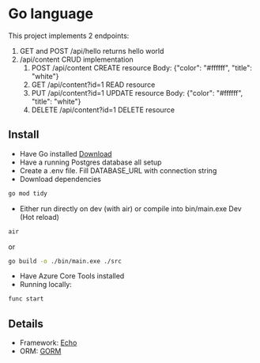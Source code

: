# Go language

This project implements 2 endpoints:
1. GET and POST /api/hello returns hello world
1. /api/content CRUD implementation
    1. POST /api/content CREATE resource Body: {"color": "#ffffff", "title": "white"}
    1. GET /api/content?id=1 READ resource
    1. PUT /api/content?id=1 UPDATE resource Body: {"color": "#ffffff", "title": "white"}
    1. DELETE /api/content?id=1 DELETE resource

## Install

- Have Go installed [Download](https://go.dev/)
- Have a running Postgres database all setup
- Create a .env file. Fill DATABASE_URL with connection string
- Download dependencies 
```sh
go mod tidy
```
- Either run directly on dev (with air) or compile into bin/main.exe
Dev (Hot reload)
```sh
air
```
or
```sh
go build -o ./bin/main.exe ./src
```
- Have Azure Core Tools installed
- Running locally:
```sh
func start
```

##

## Details
- Framework: [Echo](https://echo.labstack.com/)
- ORM: [GORM](https://gorm.io/)
